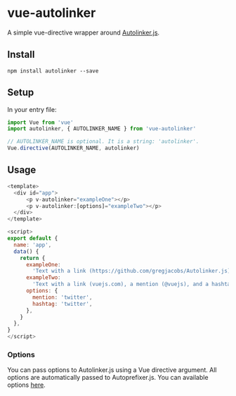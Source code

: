 # vue-autolinker

A simple vue-directive wrapper around [Autolinker.js](https://github.com/gregjacobs/Autolinker.js).

## Install

```
npm install autolinker --save
```

## Setup

In your entry file:

``` js
import Vue from 'vue'
import autolinker, { AUTOLINKER_NAME } from 'vue-autolinker'

// AUTOLINKER_NAME is optional. It is a string: 'autolinker'.
Vue.directive(AUTOLINKER_NAME, autolinker)
```

## Usage

``` js
<template>
  <div id="app">
      <p v-autolinker="exampleOne"></p>
      <p v-autolinker:[options]="exampleTwo"></p>
  </div>
</template>

<script>
export default {
  name: 'app',
  data() {
    return {
      exampleOne:
        'Text with a link (https://github.com/gregjacobs/Autolinker.js).',
      exampleTwo:
        'Text with a link (vuejs.com), a mention (@vuejs), and a hashtag (#vue).',
      options: {
        mention: 'twitter',
        hashtag: 'twitter',
      },
    }
  },
}
</script>
```

### Options
You can pass options to Autolinker.js using a Vue directive argument. All options are automatically passed to Autoprefixer.js. You can available options [here](https://github.com/gregjacobs/Autolinker.js#options).
